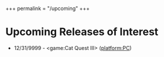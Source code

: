 +++
permalink = "/upcoming"
+++

# Upcoming Releases of Interest

* 12/31/9999 - <game:Cat Quest III> (<platform:PC>)
